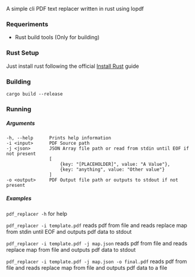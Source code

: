 A simple cli PDF text replacer written in rust using lopdf

### Requeriments
- Rust build tools (Only for building)

### Rust Setup
Just install rust following the official [Install Rust](https://www.rust-lang.org/tools/install) guide

### Building
`cargo build --release`

### Running

##### Arguments
```
-h, --help      Prints help information
-i <input>      PDF Source path
-j <json>       JSON Array file path or read from stdin until EOF if not present
				[
					{key: "[PLACEHOLDER]", value: "A Value"}, 
					{key: "anything", value: "Other value"}
                ]
-o <output>     PDF Output file path or outputs to stdout if not present
```

##### Examples
`pdf_replacer -h` for help

`pdf_replacer -i template.pdf` reads pdf from file and reads replace map from stdin until EOF and outputs pdf data to stdout

`pdf_replacer -i template.pdf -j map.json` reads pdf from file and reads replace map from file and outputs pdf data to stdout

`pdf_replacer -i template.pdf -j map.json -o final.pdf` reads pdf from file and reads replace map from file and outputs pdf data to a file